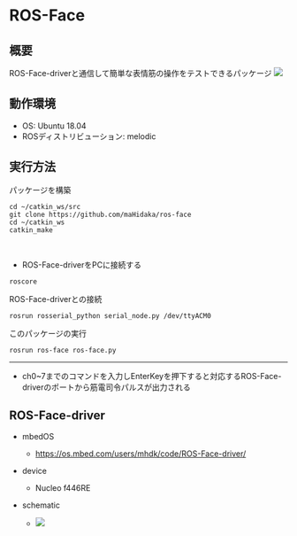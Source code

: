 # ROS-Face

## 概要
ROS-Face-driverと通信して簡単な表情筋の操作をテストできるパッケージ
[![](https://i.gyazo.com/028d51303543b1cb5be1388b1f5db8c4.jpg)](https://www.youtube.com/watch?v=7tOlgr7ISOY&feature=youtu.be)

## 動作環境
- OS: Ubuntu 18.04
- ROSディストリビューション: melodic

## 実行方法

パッケージを構築
```
cd ~/catkin_ws/src
git clone https://github.com/maHidaka/ros-face
cd ~/catkin_ws
catkin_make
```
<br>

- ROS-Face-driverをPCに接続する

```
roscore
```
ROS-Face-driverとの接続

```
rosrun rosserial_python serial_node.py /dev/ttyACM0
```
このパッケージの実行
```
rosrun ros-face ros-face.py
```
---
- ch0~7までのコマンドを入力しEnterKeyを押下すると対応するROS-Face-driverのポートから筋電司令パルスが出力される

## ROS-Face-driver
- mbedOS
  - https://os.mbed.com/users/mhdk/code/ROS-Face-driver/

- device 
  - Nucleo f446RE
  
  
- schematic
  - [![](https://i.gyazo.com/d7a97aa6d9ba32ab8f96a417f3d4521c.png)](/face-driver.pdf)
